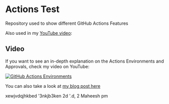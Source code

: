 # Actions Test 

Repository used to show different GitHub Actions Features

Also used in my [YouTube video](https://youtu.be/w_37LDOy4sI):

## Video

If you want to see an in-depth explanation on the Actions Environments and Approvals, check my video on YouTube:

[![GitHub Actions Environments](https://img.youtube.com/vi/w_37LDOy4sI/0.jpg)](https://www.youtube.com/watch?v=w_37LDOy4sI)

You can also take a look at [my blog post here](https://dev.to/n3wt0n/everything-you-need-to-know-about-github-actions-environments-9p7)



xewjvdqjhkbed
'3nkjb3ken 2d
'.d, 2
Maheesh pm 
